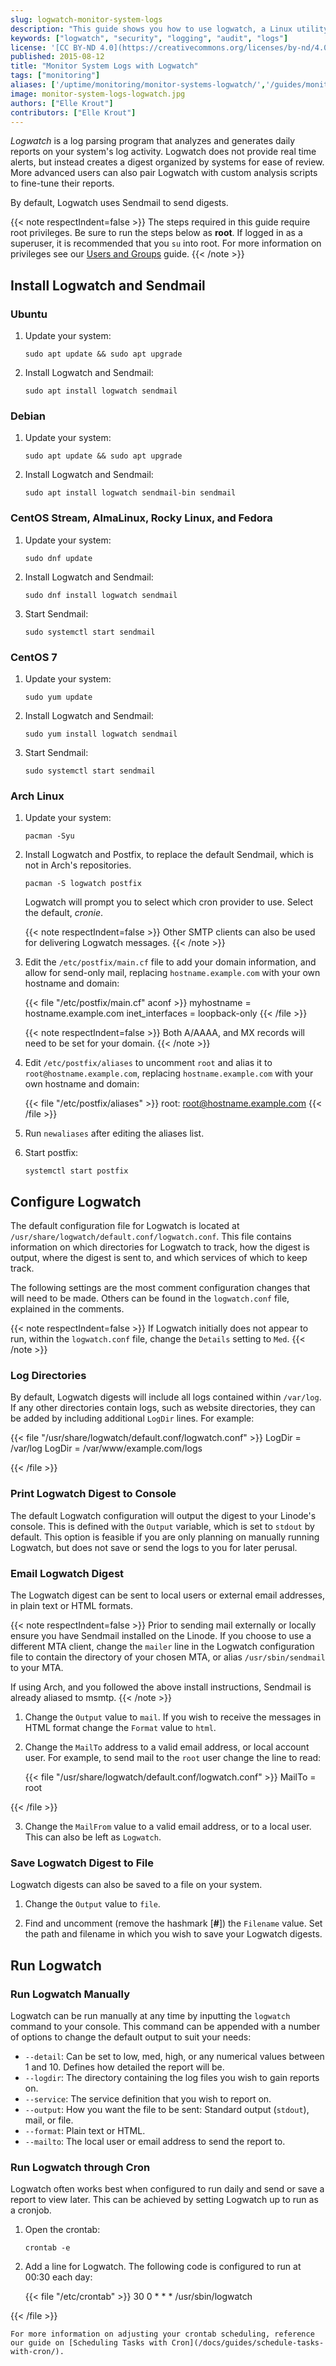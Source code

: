 ```yaml
---
slug: logwatch-monitor-system-logs
description: "This guide shows you how to use logwatch, a Linux utility used to monitor system logs and create reports for critical and non-critical events."
keywords: ["logwatch", "security", "logging", "audit", "logs"]
license: '[CC BY-ND 4.0](https://creativecommons.org/licenses/by-nd/4.0)'
published: 2015-08-12
title: "Monitor System Logs with Logwatch"
tags: ["monitoring"]
aliases: ['/uptime/monitoring/monitor-systems-logwatch/','/guides/monitor-systems-logwatch/','/server-monitoring/logwatch/ubuntu-12-04-precise-pangolin/','/uptime/monitoring/monitor-system-logs-with-logwatch-on-ubuntu-12-04-precise-pangolin/','/guides/monitor-system-logs-with-logwatch-on-ubuntu-12-04-precise-pangolin/','/server-monitoring/logwatch/ubuntu-10-10-maverick/','/uptime/monitoring/monitor-system-logs-with-logwatch-on-ubuntu-10-10-maverick/','/guides/monitor-system-logs-with-logwatch-on-ubuntu-10-10-maverick/','/server-monitoring/logwatch/ubuntu-10-04-lucid/','/uptime/monitoring/monitor-system-logs-with-logwatch-on-ubuntu-10-04-lucid/','/guides/monitor-system-logs-with-logwatch-on-ubuntu-10-04-lucid/','/server-monitoring/logwatch/fedora-14/','/uptime/monitoring/monitor-system-logs-with-logwatch-on-fedora-14/','/guides/monitor-system-logs-with-logwatch-on-fedora-14/','/uptime/monitoring/monitor-system-logs-with-logwatch-on-fedora-13/','/server-monitoring/logwatch/fedora-13/','/guides/monitor-system-logs-with-logwatch-on-fedora-13/','/uptime/monitoring/monitor-system-logs-with-logwatch-on-debian-5-lenny/','/server-monitoring/logwatch/debian-5-lenny/','/guides/monitor-system-logs-with-logwatch-on-debian-5-lenny/','/server-monitoring/logwatch/','/uptime/monitoring/logwatch-log-monitoring/','/guides/logwatch-log-monitoring/']
image: monitor-system-logs-logwatch.jpg
authors: ["Elle Krout"]
contributors: ["Elle Krout"]
---
```


*Logwatch* is a log parsing program that analyzes and generates daily reports on your system's log activity. Logwatch does not provide real time alerts, but instead creates a digest organized by systems for ease of review. More advanced users can also pair Logwatch with custom analysis scripts to fine-tune their reports.

By default, Logwatch uses Sendmail to send digests.

{{< note respectIndent=false >}}
The steps required in this guide require root privileges. Be sure to run the steps below as **root**. If logged in as a superuser, it is recommended that you `su` into root. For more information on privileges see our [Users and Groups](/docs/guides/linux-users-and-groups/) guide.
{{< /note >}}

## Install Logwatch and Sendmail

### Ubuntu

1.  Update your system:

        sudo apt update && sudo apt upgrade

1.  Install Logwatch and Sendmail:

        sudo apt install logwatch sendmail

### Debian

1.  Update your system:

        sudo apt update && sudo apt upgrade

2.  Install Logwatch and Sendmail:

        sudo apt install logwatch sendmail-bin sendmail

### CentOS Stream, AlmaLinux, Rocky Linux, and Fedora

1.  Update your system:

        sudo dnf update

2.  Install Logwatch and Sendmail:

        sudo dnf install logwatch sendmail

3.  Start Sendmail:

        sudo systemctl start sendmail

### CentOS 7

1.  Update your system:

        sudo yum update

2.  Install Logwatch and Sendmail:

        sudo yum install logwatch sendmail

3.  Start Sendmail:

        sudo systemctl start sendmail

### Arch Linux

1.  Update your system:

        pacman -Syu

2.  Install Logwatch and Postfix, to replace the default Sendmail, which is not in Arch's repositories.

        pacman -S logwatch postfix

    Logwatch will prompt you to select which cron provider to use. Select the default, *cronie*.

    {{< note respectIndent=false >}}
Other SMTP clients can also be used for delivering Logwatch messages.
{{< /note >}}

3.  Edit the `/etc/postfix/main.cf` file to add your domain information, and allow for send-only mail, replacing `hostname.example.com` with your own hostname and domain:

    {{< file "/etc/postfix/main.cf" aconf >}}
myhostname = hostname.example.com
inet_interfaces = loopback-only
{{< /file >}}

    {{< note respectIndent=false >}}
Both A/AAAA, and MX records will need to be set for your domain.
{{< /note >}}

4.  Edit `/etc/postfix/aliases` to uncomment `root` and alias it to `root@hostname.example.com`, replacing `hostname.example.com` with your own hostname and domain:

    {{< file "/etc/postfix/aliases" >}}
root:           root@hostname.example.com
{{< /file >}}

5.  Run `newaliases` after editing the aliases list.

6.  Start postfix:

        systemctl start postfix

## Configure Logwatch

The default configuration file for Logwatch is located at `/usr/share/logwatch/default.conf/logwatch.conf`. This file contains information on which directories for Logwatch to track, how the digest is output, where the digest is sent to, and which services of which to keep track.

The following settings are the most comment configuration changes that will need to be made. Others can be found in the `logwatch.conf` file, explained in the comments.

{{< note respectIndent=false >}}
If Logwatch initially does not appear to run, within the `logwatch.conf` file, change the `Details` setting to `Med`.
{{< /note >}}

### Log Directories

By default, Logwatch digests will include all logs contained within `/var/log`. If any other directories contain logs, such as website directories, they can be added by including additional `LogDir` lines. For example:

{{< file "/usr/share/logwatch/default.conf/logwatch.conf" >}}
LogDir = /var/log
LogDir = /var/www/example.com/logs


{{< /file >}}


### Print Logwatch Digest to Console

The default Logwatch configuration will output the digest to your Linode's console. This is defined with the `Output` variable, which is set to `stdout` by default. This option is feasible if you are only planning on manually running Logwatch, but does not save or send the logs to you for later perusal.


### Email Logwatch Digest

The Logwatch digest can be sent to local users or external email addresses, in plain text or HTML formats.

{{< note respectIndent=false >}}
Prior to sending mail externally or locally ensure you have Sendmail installed on the Linode. If you choose to use a different MTA client, change the `mailer` line in the Logwatch configuration file to contain the directory of your chosen MTA, or alias `/usr/sbin/sendmail` to your MTA.

If using Arch, and you followed the above install instructions, Sendmail is already aliased to msmtp.
{{< /note >}}

1.  Change the `Output` value to `mail`. If you wish to receive the messages in HTML format change the `Format` value to `html`.

2.  Change the `MailTo` address to a valid email address, or local account user. For example, to send mail to the `root` user change the line to read:

    {{< file "/usr/share/logwatch/default.conf/logwatch.conf" >}}
MailTo = root


{{< /file >}}


3.  Change the `MailFrom` value to a valid email address, or to a local user. This can also be left as `Logwatch`.


### Save Logwatch Digest to File

Logwatch digests can also be saved to a file on your system.

1.  Change the `Output` value to `file`.

2.  Find and uncomment (remove the hashmark [**#**]) the `Filename` value. Set the path and filename in which you wish to save your Logwatch digests.


## Run Logwatch

### Run Logwatch Manually

Logwatch can be run manually at any time by inputting the `logwatch` command to your console. This command can be appended with a number of options to change the default output to suit your needs:

- `--detail`: Can be set to low, med, high, or any numerical values between 1 and 10. Defines how detailed the report will be.
- `--logdir`: The directory containing the log files you wish to gain reports on.
- `--service`: The service definition that you wish to report on.
- `--output`: How you want the file to be sent: Standard output (`stdout`), mail, or file.
- `--format`: Plain text or HTML.
- `--mailto`: The local user or email address to send the report to.

### Run Logwatch through Cron

Logwatch often works best when configured to run daily and send or save a report to view later. This can be achieved by setting Logwatch up to run as a cronjob.

1.  Open the crontab:

        crontab -e

2.  Add a line for Logwatch. The following code is configured to run at 00:30 each day:

    {{< file "/etc/crontab" >}}
30 0  * * *          /usr/sbin/logwatch


{{< /file >}}


    For more information on adjusting your crontab scheduling, reference our guide on [Scheduling Tasks with Cron](/docs/guides/schedule-tasks-with-cron/).
